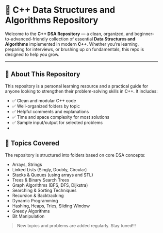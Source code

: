 # 🚀 C++ Data Structures and Algorithms Repository

Welcome to the **C++ DSA Repository** — a clean, organized, and beginner-to-advanced-friendly collection of essential **Data Structures and Algorithms** implemented in modern **C++**. Whether you're learning, preparing for interviews, or brushing up on fundamentals, this repo is designed to help you grow.

---

## 📘 About This Repository

This repository is a personal learning resource and a practical guide for anyone looking to strengthen their problem-solving skills in C++. It includes:
- ✅ Clean and modular C++ code
- ✅ Well-organized folders by topic
- ✅ Helpful comments and explanations
- ✅ Time and space complexity for most solutions
- ✅ Sample input/output for selected problems
- 
## 🧠 Topics Covered

The repository is structured into folders based on core DSA concepts:

- Arrays, Strings
- Linked Lists (Singly, Doubly, Circular)
- Stacks & Queues (using arrays and STL)
- Trees & Binary Search Trees
- Graph Algorithms (BFS, DFS, Dijkstra)
- Searching & Sorting Techniques
- Recursion & Backtracking
- Dynamic Programming
- Hashing, Heaps, Tries, Sliding Window
- Greedy Algorithms
- Bit Manipulation


> New topics and problems are added regularly. Stay tuned!!!
